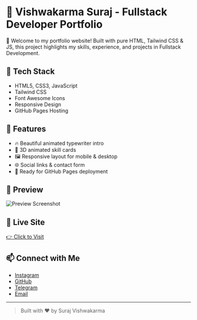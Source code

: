 # 💼 Vishwakarma Suraj - Fullstack Developer Portfolio

🚀 Welcome to my portfolio website! Built with pure HTML, Tailwind CSS & JS, this project highlights my skills, experience, and projects in Fullstack Development.

## 🔧 Tech Stack

- HTML5, CSS3, JavaScript
- Tailwind CSS
- Font Awesome Icons
- Responsive Design
- GitHub Pages Hosting

## 🧠 Features

- 🔥 Beautiful animated typewriter intro
- 🎨 3D animated skill cards
- 🖼️ Responsive layout for mobile & desktop
- 🌐 Social links & contact form
- 📁 Ready for GitHub Pages deployment

## 📸 Preview

![Preview Screenshot](https://user-images.githubusercontent.com/your-username/your-image.png)

## 🔗 Live Site

[👉 Click to Visit](https://Vishwakarmasuraj333.github.io/portfolio-suraj/)

## 📫 Connect with Me

- [Instagram](https://www.instagram.com/surajvishwakarma_bittu)
- [GitHub](https://github.com/Vishwakarmasuraj333)
- [Telegram](https://t.me/surajvishwakarm333)
- [Email](mailto:your@email.com)

---

> Built with ❤️ by Suraj Vishwakarma
